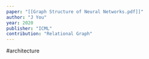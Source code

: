```yaml
---
paper: "[[Graph Structure of Neural Networks.pdf]]"
author: "J You"
year: 2020
publisher: "ICML"
contribution: "Relational Graph"
---
```

#architecture 